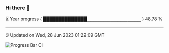### Hi there 👋

⏳ Year progress { ██████████████▁▁▁▁▁▁▁▁▁▁▁▁▁▁▁▁ } 48.78 %

---

⏰ Updated on Wed, 28 Jun 2023 01:22:09 GMT

![Progress Bar CI](https://github.com/JuvenileQ/Progress-Bar-CI/workflows/main/badge.svg)
